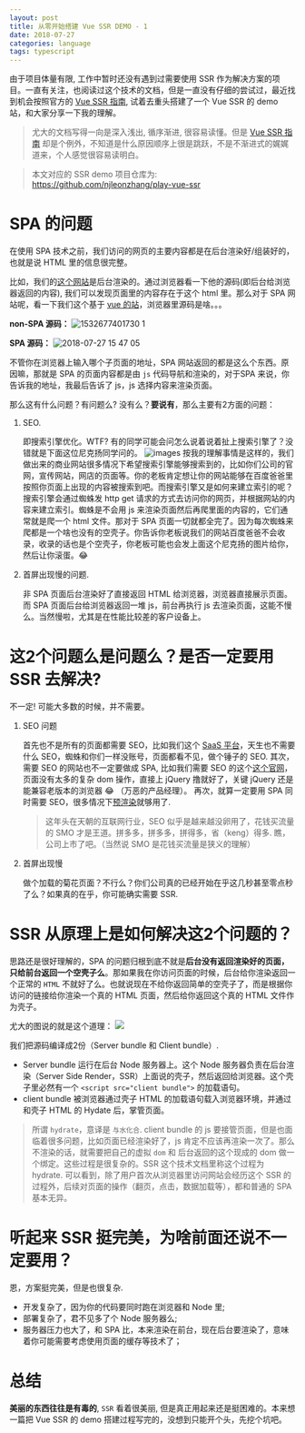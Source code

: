 ```yaml
---
layout: post
title: 从零开始搭建 Vue SSR DEMO - 1
date: 2018-07-27
categories: language
tags: typescript
---
```


由于项目体量有限, 工作中暂时还没有遇到过需要使用 SSR 作为解决方案的项目。一直有关注，也阅读过这个技术的文档，但是一直没有仔细的尝试过，最近找到机会按照官方的 [Vue SSR 指南](https://ssr.vuejs.org/zh/), 试着去重头搭建了一个 Vue SSR 的 demo 站，和大家分享一下我的理解。

> 尤大的文档写得一向是深入浅出, 循序渐进, 很容易读懂。但是 [Vue SSR 指南](https://ssr.vuejs.org/zh/) 却是个例外，不知道是什么原因顺序上很是跳跃，不是不渐进式的娓娓道来，个人感觉很容易读明白。

> 本文对应的 SSR demo 项目仓库为: https://github.com/njleonzhang/play-vue-ssr

# SPA 的问题

在使用 SPA 技术之前，我们访问的网页的主要内容都是在后台渲染好/组装好的，也就是说 HTML 里的信息很完整。

比如，我们的[这个网站](http://zywulian.com/static/html/solution/smart-home.html)是后台渲染的。通过浏览器看一下他的源码(即后台给浏览器返回的内容), 我们可以发现页面里的内容存在于这个 html 里。那么对于 SPA 网站呢，看一下我们这个基于 [vue 的站](https://dev.myiot360.com/#/login)，浏览器里源码是啥。。。

**non-SPA 源码：**
![1532677401730 1](https://user-images.githubusercontent.com/13174059/43308347-e8acc066-91b3-11e8-8692-4e28caaff51f.jpg)

**SPA 源码：**
![2018-07-27 15 47 05](https://user-images.githubusercontent.com/13174059/43308504-62f84ee4-91b4-11e8-9fec-53ae5369eb5f.png)

不管你在浏览器上输入哪个子页面的地址，SPA 网站返回的都是这么个东西。原因嘛，那就是 SPA 的页面内容都是由 `js` 代码导航和渲染的，对于SPA 来说，你告诉我的地址，我最后告诉了 js，js 选择内容来渲染页面。

那么这有什么问题？有问题么? 没有么？**要说有**，那么主要有2方面的问题：
1. SEO.

    即搜索引擎优化。WTF? 有的同学可能会问怎么说着说着扯上搜索引擎了？没错就是下面这位尼克扬同学问的。
    ![images](https://user-images.githubusercontent.com/13174059/43308837-6bd295e6-91b5-11e8-9f7f-14713eaafd61.jpeg)
    按我的理解事情是这样的，我们做出来的商业网站很多情况下希望搜索引擎能够搜索到的，比如你们公司的官网，宣传网站，网店的页面等。你的老板肯定想让你的网站能够在百度爸爸里按照你页面上出现的内容被搜索到吧。而搜索引擎又是如何来建立索引的呢？搜索引擎会通过蜘蛛发 http get 请求的方式去访问你的网页，并根据网站的内容来建立索引。蜘蛛是不会用 js 来渲染页面然后再爬里面的内容的，它们通常就是爬一个 html 文件。那对于 SPA 页面一切就都全完了。因为每次蜘蛛来爬都是一个啥也没有的空壳子。你告诉你老板说我们的网站百度爸爸不会收录，收录的话也是个空壳子，你老板可能也会发上面这个尼克扬的图片给你，然后让你滚蛋。😂

2. 首屏出现慢的问题.

    非 SPA 页面后台渲染好了直接返回 HTML 给浏览器，浏览器直接展示页面。而 SPA 页面后台给浏览器返回一堆 js，前台再执行 js 去渲染页面，这能不慢么。当然慢啦，尤其是在性能比较差的客户设备上。

# 这2个问题么是问题么？是否一定要用 SSR 去解决?
不一定! 可能大多数的时候，并不需要。

1. SEO 问题

    首先也不是所有的页面都需要 SEO，比如我们这个 [SaaS 平台](https://dev.myiot360.com/#/login)，天生也不需要什么 SEO，蜘蛛和你们一样没账号，页面都看不见，做个锤子的 SEO. 其次，需要 SEO 的网站也不一定要做成 SPA, 比如我们需要 SEO 的这个[这个官网](http://zywulian.com/)，页面没有太多的复杂 dom 操作，直接上 jQuery 撸就好了，关键 jQuery 还是能兼容老版本的浏览器 😂 （万恶的产品经理）。 再次，就算一定要用 SPA 同时需要 SEO，很多情况下[预渲染](https://github.com/chrisvfritz/prerender-spa-plugin)就够用了.

    > 这年头在天朝的互联网行业，SEO 似乎是越来越没卵用了，花钱买流量的 SMO 才是王道。拼多多，拼多多，拼得多，省（keng）得多. 瞧，公司上市了吧。（当然说 SMO 是花钱买流量是狭义的理解）

2. 首屏出现慢

    做个加载的菊花页面？不行么？你们公司真的已经开始在乎这几秒甚至零点秒了么？如果真的在乎，你可能确实需要 SSR.


# SSR 从原理上是如何解决这2个问题的？
思路还是很好理解的，SPA 的问题归根到底不就是**后台没有返回渲染好的页面，只给前台返回一个空壳子么**。那如果我在你访问页面的时候，后台给你渲染返回一个正常的 `HTML` 不就好了么。也就说现在不给你返回简单的空壳子了，而是根据你访问的链接给你渲染一个真的 HTML 页面，然后给你返回这个真的 HTML 文件作为壳子。

尤大的图说的就是这个道理：
![](https://cloud.githubusercontent.com/assets/499550/17607895/786a415a-5fee-11e6-9c11-45a2cfdf085c.png)

我们把源码编译成2份（Server bundle 和 Client bundle）.

* Server bundle 运行在后台 Node 服务器上。这个 Node 服务器负责在后台渲染（Server Side Render，SSR）上面说的壳子，然后返回给浏览器。这个壳子里必然有一个 `<script src="client bundle">` 的加载语句。
* client bundle 被浏览器通过壳子 HTML 的加载语句载入浏览器环境，并通过和壳子 HTML 的 Hydate 后，掌管页面。

> 所谓 `hydrate`，意译是 `与水化合`. client bundle 的 js 要接管页面，但是也面临着很多问题，比如页面已经渲染好了，js 肯定不应该再渲染一次了。那么不渲染的话，就需要把自己的虚拟 `dom` 和 后台返回的这个现成的 dom 做一个绑定。这些过程是很复杂的。SSR 这个技术文档里称这个过程为 hydrate. 可以看到，除了用户首次从浏览器里访问网站会经历这个 SSR 的过程外，后续对页面的操作（翻页，点击，数据加载等），都和普通的 SPA 基本无异。

# 听起来 SSR 挺完美，为啥前面还说不一定要用？
恩，方案挺完美，但是也很复杂.

* 开发复杂了，因为你的代码要同时跑在浏览器和 Node 里;
* 部署复杂了，君不见多了个 Node 服务器么;
* 服务器压力也大了，和 SPA 比，本来渲染在前台，现在后台要渲染了，意味着你可能需要考虑使用页面的缓存等技术了；

# 总结
**美丽的东西往往是有毒的**, `SSR` 看着很美丽, 但是真正用起来还是挺困难的。本来想一篇把 Vue SSR 的 demo 搭建过程写完的，没想到只能开个头，先挖个坑吧。
